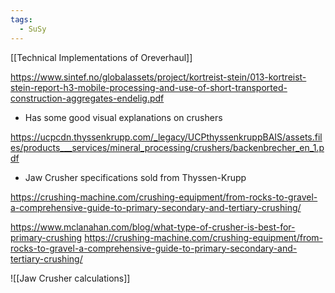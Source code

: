 ```yaml
---
tags:
  - SuSy
---
```

[[Technical Implementations of Oreverhaul]]

https://www.sintef.no/globalassets/project/kortreist-stein/013-kortreist-stein-report-h3-mobile-processing-and-use-of-short-transported-construction-aggregates-endelig.pdf
- Has some good visual explanations on crushers 

https://ucpcdn.thyssenkrupp.com/_legacy/UCPthyssenkruppBAIS/assets.files/products___services/mineral_processing/crushers/backenbrecher_en_1.pdf
- Jaw Crusher specifications sold from Thyssen-Krupp

https://crushing-machine.com/crushing-equipment/from-rocks-to-gravel-a-comprehensive-guide-to-primary-secondary-and-tertiary-crushing/

https://www.mclanahan.com/blog/what-type-of-crusher-is-best-for-primary-crushing
https://crushing-machine.com/crushing-equipment/from-rocks-to-gravel-a-comprehensive-guide-to-primary-secondary-and-tertiary-crushing/

![[Jaw Crusher calculations]]